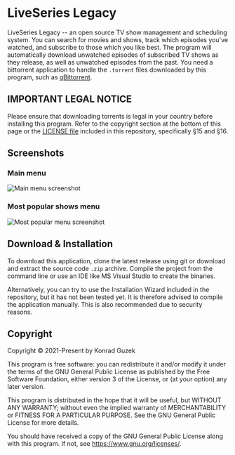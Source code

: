 # LiveSeries Legacy
LiveSeries Legacy -- an open source TV show management and scheduling system.
You can search for movies and shows, track which episodes you've watched, and subscribe to those which you like best.
The program will automatically download unwatched episodes of subscribed TV shows as they release, as well as unwatched episodes from the past.
You need a bittorrent application to handle the `.torrent` files downloaded by this program, such as [qBittorrent](https://www.qbittorrent.org/).

## IMPORTANT LEGAL NOTICE
Please ensure that downloading torrents is legal in your country before installing this program.
Refer to the copyright section at the bottom of this page or the [LICENSE file](https://github.com/kguzek/LiveSeriesLegacy/blob/master/LICENSE) included in this repository, specifically §15 and §16.

## Screenshots

### Main menu

![Main menu screenshot](https://github.com/kguzek/LiveSeriesLegacy/blob/images/screenshot-1.png?raw=true)

### Most popular shows menu

![Most popular menu screenshot](https://github.com/kguzek/LiveSeriesLegacy/blob/images/screenshot-2.png?raw=true)

## Download & Installation

To download this application, clone the latest release using git or download and extract the source code `.zip` archive.
Compile the project from the command line or use an IDE like MS Visual Studio to create the binaries. 

Alternatively, you can try to use the Installation Wizard included in the repository, but it has not been tested yet.
It is therefore advised to compile the application manually. This is also recommended due to security reasons.

## Copyright

Copyright © 2021-Present by Konrad Guzek

This program is free software: you can redistribute it and/or modify
it under the terms of the GNU General Public License as published by
the Free Software Foundation, either version 3 of the License, or
(at your option) any later version.

This program is distributed in the hope that it will be useful,
but WITHOUT ANY WARRANTY; without even the implied warranty of
MERCHANTABILITY or FITNESS FOR A PARTICULAR PURPOSE.  See the
GNU General Public License for more details.

You should have received a copy of the GNU General Public License
along with this program.  If not, see <https://www.gnu.org/licenses/>.
